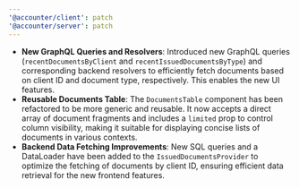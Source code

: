 ```yaml
---
'@accounter/client': patch
'@accounter/server': patch
---
```


- **New GraphQL Queries and Resolvers**: Introduced new GraphQL queries (`recentDocumentsByClient`
  and `recentIssuedDocumentsByType`) and corresponding backend resolvers to efficiently fetch
  documents based on client ID and document type, respectively. This enables the new UI features.
- **Reusable Documents Table**: The `DocumentsTable` component has been refactored to be more
  generic and reusable. It now accepts a direct array of document fragments and includes a `limited`
  prop to control column visibility, making it suitable for displaying concise lists of documents in
  various contexts.
- **Backend Data Fetching Improvements**: New SQL queries and a DataLoader have been added to the
  `IssuedDocumentsProvider` to optimize the fetching of documents by client ID, ensuring efficient
  data retrieval for the new frontend features.
